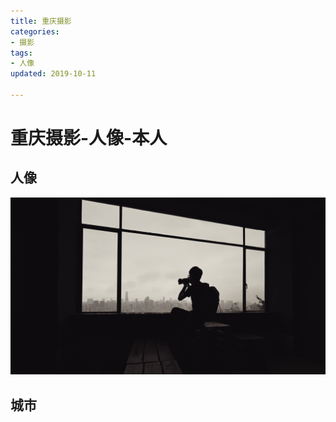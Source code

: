 ```yaml
---
title: 重庆摄影
categories: 
- 摄影
tags:
- 人像
updated: 2019-10-11

---
```


# 重庆摄影-人像-本人

## 人像

![重庆二厂](https://github.com/gyqworld/gyqworld.github.io/raw/master/assets/blog_images/1.jpg)

## 城市



